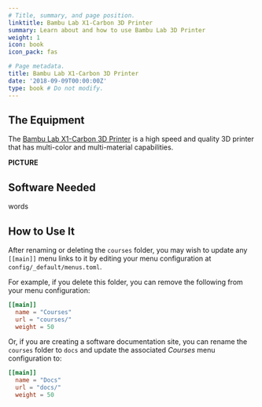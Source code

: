 ```yaml
---
# Title, summary, and page position.
linktitle: Bambu Lab X1-Carbon 3D Printer
summary: Learn about and how to use Bambu Lab 3D Printer
weight: 1
icon: book
icon_pack: fas

# Page metadata.
title: Bambu Lab X1-Carbon 3D Printer
date: '2018-09-09T00:00:00Z'
type: book # Do not modify.
--- 
```


## The Equipment

The [Bambu Lab X1-Carbon 3D Printer](https://us.store.bambulab.com/products/x1-carbon-3d-printer) is a high speed and quality 3D printer that has multi-color and multi-material capabilities.

**PICTURE**

 ## Software Needed
words

## How to Use It

After renaming or deleting the `courses` folder, you may wish to update any `[[main]]` menu links to it by editing your menu configuration at `config/_default/menus.toml`.

For example, if you delete this folder, you can remove the following from your menu configuration:

```toml
[[main]]
  name = "Courses"
  url = "courses/"
  weight = 50
```

Or, if you are creating a software documentation site, you can rename the `courses` folder to `docs` and update the associated _Courses_ menu configuration to:

```toml
[[main]]
  name = "Docs"
  url = "docs/"
  weight = 50
```

